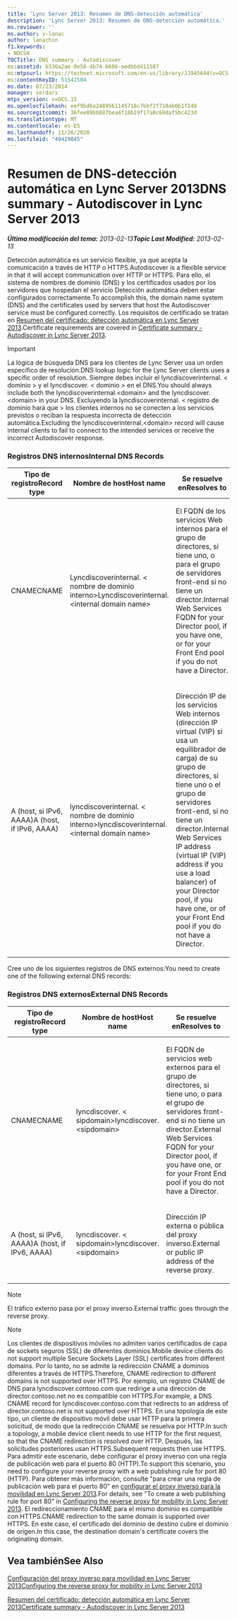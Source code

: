```yaml
---
title: 'Lync Server 2013: Resumen de DNS-detección automática'
description: 'Lync Server 2013: Resumen de DNS-detección automática.'
ms.reviewer: ''
ms.author: v-lanac
author: lanachin
f1.keywords:
- NOCSH
TOCTitle: DNS summary - Autodiscover
ms:assetid: b336a2ae-0e58-4b74-b606-aedbbd411587
ms:mtpsurl: https://technet.microsoft.com/en-us/library/JJ945644(v=OCS.15)
ms:contentKeyID: 51541504
ms.date: 07/23/2014
manager: serdars
mtps_version: v=OCS.15
ms.openlocfilehash: eef9bd6a2489561145718c7bbf2f710ab0b1f248
ms.sourcegitcommit: 36fee89bb887bea4f18b19f17a8c69daf5bc423d
ms.translationtype: MT
ms.contentlocale: es-ES
ms.lasthandoff: 11/26/2020
ms.locfileid: "49429045"
---
```

# <a name="dns-summary---autodiscover-in-lync-server-2013"></a><span data-ttu-id="7a30a-103">Resumen de DNS-detección automática en Lync Server 2013</span><span class="sxs-lookup"><span data-stu-id="7a30a-103">DNS summary - Autodiscover in Lync Server 2013</span></span>

<div data-xmlns="http://www.w3.org/1999/xhtml">

<div class="topic" data-xmlns="http://www.w3.org/1999/xhtml" data-msxsl="urn:schemas-microsoft-com:xslt" data-cs="https://msdn.microsoft.com/">

<div data-asp="https://msdn2.microsoft.com/asp">



</div>

<div id="mainSection">

<div id="mainBody"><span data-ttu-id="7a30a-104">

<span> </span></span><span class="sxs-lookup"><span data-stu-id="7a30a-104">

<span> </span></span></span>

<span data-ttu-id="7a30a-105">_**Última modificación del tema:** 2013-02-13_</span><span class="sxs-lookup"><span data-stu-id="7a30a-105">_**Topic Last Modified:** 2013-02-13_</span></span>

<span data-ttu-id="7a30a-106">Detección automática es un servicio flexible, ya que acepta la comunicación a través de HTTP o HTTPS.</span><span class="sxs-lookup"><span data-stu-id="7a30a-106">Autodiscover is a flexible service in that it will accept communication over HTTP or HTTPS.</span></span> <span data-ttu-id="7a30a-107">Para ello, el sistema de nombres de dominio (DNS) y los certificados usados por los servidores que hospedan el servicio Detección automática deben estar configurados correctamente.</span><span class="sxs-lookup"><span data-stu-id="7a30a-107">To accomplish this, the domain name system (DNS) and the certificates used by servers that host the Autodiscover service must be configured correctly.</span></span> <span data-ttu-id="7a30a-108">Los requisitos de certificado se tratan en [Resumen del certificado: detección automática en Lync Server 2013](lync-server-2013-certificate-summary-autodiscover.md).</span><span class="sxs-lookup"><span data-stu-id="7a30a-108">Certificate requirements are covered in [Certificate summary - Autodiscover in Lync Server 2013](lync-server-2013-certificate-summary-autodiscover.md).</span></span>

<div>


> [!IMPORTANT]  
> <span data-ttu-id="7a30a-109">La lógica de búsqueda DNS para los clientes de Lync Server usa un orden específico de resolución.</span><span class="sxs-lookup"><span data-stu-id="7a30a-109">DNS lookup logic for the Lync Server clients uses a specific order of resolution.</span></span> <span data-ttu-id="7a30a-110">Siempre debes incluir el lyncdiscoverinternal. &lt; dominio &gt; y el lyncdiscover. &lt; dominio &gt; en el DNS.</span><span class="sxs-lookup"><span data-stu-id="7a30a-110">You should always include both the lyncdiscoverinternal.&lt;domain&gt; and the lyncdiscover.&lt;domain&gt; in your DNS.</span></span> <span data-ttu-id="7a30a-111">Excluyendo la lyncdiscoverinternal. &lt; registro de dominio hará que &gt; los clientes internos no se conecten a los servicios previstos o reciban la respuesta incorrecta de detección automática.</span><span class="sxs-lookup"><span data-stu-id="7a30a-111">Excluding the lyncdiscoverinternal.&lt;domain&gt; record will cause internal clients to fail to connect to the intended services or receive the incorrect Autodiscover response.</span></span>



</div>

### <a name="internal-dns-records"></a><span data-ttu-id="7a30a-112">Registros DNS internos</span><span class="sxs-lookup"><span data-stu-id="7a30a-112">Internal DNS Records</span></span>

<table>
<colgroup>
<col style="width: 33%" />
<col style="width: 33%" />
<col style="width: 33%" />
</colgroup>
<thead>
<tr class="header">
<th><span data-ttu-id="7a30a-113">Tipo de registro</span><span class="sxs-lookup"><span data-stu-id="7a30a-113">Record type</span></span></th>
<th><span data-ttu-id="7a30a-114">Nombre de host</span><span class="sxs-lookup"><span data-stu-id="7a30a-114">Host name</span></span></th>
<th><span data-ttu-id="7a30a-115">Se resuelve en</span><span class="sxs-lookup"><span data-stu-id="7a30a-115">Resolves to</span></span></th>
</tr>
</thead>
<tbody>
<tr class="odd">
<td><p><span data-ttu-id="7a30a-116">CNAME</span><span class="sxs-lookup"><span data-stu-id="7a30a-116">CNAME</span></span></p></td>
<td><p><span data-ttu-id="7a30a-117">Lyncdiscoverinternal. &lt; nombre de dominio interno&gt;</span><span class="sxs-lookup"><span data-stu-id="7a30a-117">Lyncdiscoverinternal.&lt;internal domain name&gt;</span></span></p></td>
<td><p><span data-ttu-id="7a30a-118">El FQDN de los servicios Web internos para el grupo de directores, si tiene uno, o para el grupo de servidores front-end si no tiene un director.</span><span class="sxs-lookup"><span data-stu-id="7a30a-118">Internal Web Services FQDN for your Director pool, if you have one, or for your Front End pool if you do not have a Director.</span></span></p></td>
</tr>
<tr class="even">
<td><p><span data-ttu-id="7a30a-119">A (host, si IPv6, AAAA)</span><span class="sxs-lookup"><span data-stu-id="7a30a-119">A (host, if IPv6, AAAA)</span></span></p></td>
<td><p><span data-ttu-id="7a30a-120">lyncdiscoverinternal. &lt; nombre de dominio interno&gt;</span><span class="sxs-lookup"><span data-stu-id="7a30a-120">lyncdiscoverinternal.&lt;internal domain name&gt;</span></span></p></td>
<td><p><span data-ttu-id="7a30a-121">Dirección IP de los servicios Web internos (dirección IP virtual (VIP) si usa un equilibrador de carga) de su grupo de directores, si tiene uno o el grupo de servidores front-end, si no tiene un director.</span><span class="sxs-lookup"><span data-stu-id="7a30a-121">Internal Web Services IP address (virtual IP (VIP) address if you use a load balancer) of your Director pool, if you have one, or of your Front End pool if you do not have a Director.</span></span></p></td>
</tr>
</tbody>
</table>


<span data-ttu-id="7a30a-122">Cree uno de los siguientes registros de DNS externos:</span><span class="sxs-lookup"><span data-stu-id="7a30a-122">You need to create one of the following external DNS records:</span></span>

### <a name="external-dns-records"></a><span data-ttu-id="7a30a-123">Registros DNS externos</span><span class="sxs-lookup"><span data-stu-id="7a30a-123">External DNS Records</span></span>

<table>
<colgroup>
<col style="width: 33%" />
<col style="width: 33%" />
<col style="width: 33%" />
</colgroup>
<thead>
<tr class="header">
<th><span data-ttu-id="7a30a-124">Tipo de registro</span><span class="sxs-lookup"><span data-stu-id="7a30a-124">Record type</span></span></th>
<th><span data-ttu-id="7a30a-125">Nombre de host</span><span class="sxs-lookup"><span data-stu-id="7a30a-125">Host name</span></span></th>
<th><span data-ttu-id="7a30a-126">Se resuelve en</span><span class="sxs-lookup"><span data-stu-id="7a30a-126">Resolves to</span></span></th>
</tr>
</thead>
<tbody>
<tr class="odd">
<td><p><span data-ttu-id="7a30a-127">CNAME</span><span class="sxs-lookup"><span data-stu-id="7a30a-127">CNAME</span></span></p></td>
<td><p><span data-ttu-id="7a30a-128">lyncdiscover. &lt; sipdomain&gt;</span><span class="sxs-lookup"><span data-stu-id="7a30a-128">lyncdiscover.&lt;sipdomain&gt;</span></span></p></td>
<td><p><span data-ttu-id="7a30a-129">El FQDN de servicios web externos para el grupo de directores, si tiene uno, o para el grupo de servidores front-end si no tiene un director.</span><span class="sxs-lookup"><span data-stu-id="7a30a-129">External Web Services FQDN for your Director pool, if you have one, or for your Front End pool if you do not have a Director.</span></span></p></td>
</tr>
<tr class="even">
<td><p><span data-ttu-id="7a30a-130">A (host, si IPv6, AAAA)</span><span class="sxs-lookup"><span data-stu-id="7a30a-130">A (host, if IPv6, AAAA)</span></span></p></td>
<td><p><span data-ttu-id="7a30a-131">lyncdiscover. &lt; sipdomain&gt;</span><span class="sxs-lookup"><span data-stu-id="7a30a-131">lyncdiscover.&lt;sipdomain&gt;</span></span></p></td>
<td><p><span data-ttu-id="7a30a-132">Dirección IP externa o pública del proxy inverso.</span><span class="sxs-lookup"><span data-stu-id="7a30a-132">External or public IP address of the reverse proxy.</span></span></p></td>
</tr>
</tbody>
</table>


<div>


> [!NOTE]  
> <span data-ttu-id="7a30a-133">El tráfico externo pasa por el proxy inverso.</span><span class="sxs-lookup"><span data-stu-id="7a30a-133">External traffic goes through the reverse proxy.</span></span>



</div>

<div>


> [!NOTE]  
> <span data-ttu-id="7a30a-134">Los clientes de dispositivos móviles no admiten varios certificados de capa de sockets seguros (SSL) de diferentes dominios.</span><span class="sxs-lookup"><span data-stu-id="7a30a-134">Mobile device clients do not support multiple Secure Sockets Layer (SSL) certificates from different domains.</span></span> <span data-ttu-id="7a30a-135">Por lo tanto, no se admite la redirección CNAME a dominios diferentes a través de HTTPS.</span><span class="sxs-lookup"><span data-stu-id="7a30a-135">Therefore, CNAME redirection to different domains is not supported over HTTPS.</span></span> <span data-ttu-id="7a30a-136">Por ejemplo, un registro CNAME de DNS para lyncdiscover.contoso.com que redirige a una dirección de director.contoso.net no es compatible con HTTPS.</span><span class="sxs-lookup"><span data-stu-id="7a30a-136">For example, a DNS CNAME record for lyncdiscover.contoso.com that redirects to an address of director.contoso.net is not supported over HTTPS.</span></span> <span data-ttu-id="7a30a-137">En una topología de este tipo, un cliente de dispositivo móvil debe usar HTTP para la primera solicitud, de modo que la redirección CNAME se resuelva por HTTP.</span><span class="sxs-lookup"><span data-stu-id="7a30a-137">In such a topology, a mobile device client needs to use HTTP for the first request, so that the CNAME redirection is resolved over HTTP.</span></span> <span data-ttu-id="7a30a-138">Después, las solicitudes posteriores usan HTTPS.</span><span class="sxs-lookup"><span data-stu-id="7a30a-138">Subsequent requests then use HTTPS.</span></span> <span data-ttu-id="7a30a-139">Para admitir este escenario, debe configurar el proxy inverso con una regla de publicación web para el puerto 80 (HTTP).</span><span class="sxs-lookup"><span data-stu-id="7a30a-139">To support this scenario, you need to configure your reverse proxy with a web publishing rule for port 80 (HTTP).</span></span> <span data-ttu-id="7a30a-140">Para obtener más información, consulte "para crear una regla de publicación web para el puerto 80" en <A href="lync-server-2013-configuring-the-reverse-proxy-for-mobility.md">configurar el proxy inverso para la movilidad en Lync Server 2013</A>.</span><span class="sxs-lookup"><span data-stu-id="7a30a-140">For details, see "To create a web publishing rule for port 80" in <A href="lync-server-2013-configuring-the-reverse-proxy-for-mobility.md">Configuring the reverse proxy for mobility in Lync Server 2013</A>.</span></span> <span data-ttu-id="7a30a-141">El redireccionamiento CNAME para el mismo dominio es compatible con HTTPS.</span><span class="sxs-lookup"><span data-stu-id="7a30a-141">CNAME redirection to the same domain is supported over HTTPS.</span></span> <span data-ttu-id="7a30a-142">En este caso, el certificado del dominio de destino cubre el dominio de origen.</span><span class="sxs-lookup"><span data-stu-id="7a30a-142">In this case, the destination domain's certificate covers the originating domain.</span></span>



</div>

<div>

## <a name="see-also"></a><span data-ttu-id="7a30a-143">Vea también</span><span class="sxs-lookup"><span data-stu-id="7a30a-143">See Also</span></span>


[<span data-ttu-id="7a30a-144">Configuración del proxy inverso para movilidad en Lync Server 2013</span><span class="sxs-lookup"><span data-stu-id="7a30a-144">Configuring the reverse proxy for mobility in Lync Server 2013</span></span>](lync-server-2013-configuring-the-reverse-proxy-for-mobility.md)  


[<span data-ttu-id="7a30a-145">Resumen del certificado: detección automática en Lync Server 2013</span><span class="sxs-lookup"><span data-stu-id="7a30a-145">Certificate summary - Autodiscover in Lync Server 2013</span></span>](lync-server-2013-certificate-summary-autodiscover.md)  
  

<span data-ttu-id="7a30a-146"></div>

</div>

<span> </span>

</div>

</div>

</span><span class="sxs-lookup"><span data-stu-id="7a30a-146"></div>

</div>

<span> </span>

</div>

</div>

</span></span></div>

